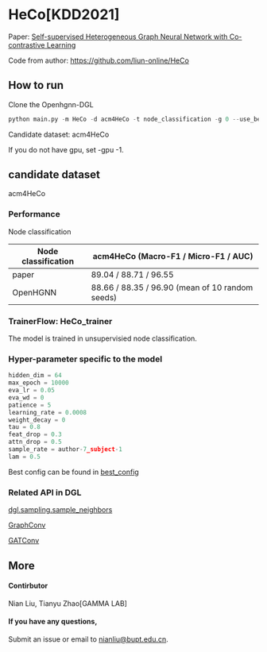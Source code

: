 # HeCo[KDD2021]

Paper: [Self-supervised Heterogeneous Graph Neural Network with Co-contrastive Learning](http://shichuan.org/doc/112.pdf)

Code from author: https://github.com/liun-online/HeCo

## How to run

Clone the Openhgnn-DGL

```python
python main.py -m HeCo -d acm4HeCo -t node_classification -g 0 --use_best_config
```

Candidate dataset: acm4HeCo

If you do not have gpu, set -gpu -1.

## candidate dataset

acm4HeCo

### Performance

Node classification 

| Node classification | acm4HeCo (Macro-F1 / Micro-F1 / AUC) |
| ------------------- | ----- |
| paper               | 89.04 / 88.71 / 96.55 |
| OpenHGNN            | 88.66 / 88.35 / 96.90 (mean of 10 random seeds) |

### TrainerFlow: HeCo_trainer

The model is  trained in unsupervisied node classification.

### Hyper-parameter specific to the model

```python
hidden_dim = 64
max_epoch = 10000
eva_lr = 0.05
eva_wd = 0
patience = 5
learning_rate = 0.0008
weight_decay = 0
tau = 0.8
feat_drop = 0.3
attn_drop = 0.5
sample_rate = author-7_subject-1
lam = 0.5
```

Best config can be found in  [best_config](../../utils/best_config.py)

### Related API in DGL

[dgl.sampling.sample_neighbors](https://docs.dgl.ai/generated/dgl.sampling.sample_neighbors.html#dgl.sampling.sample_neighbors)

[GraphConv](https://docs.dgl.ai/en/latest/api/python/nn.pytorch.html?#graphconv)

[GATConv](https://docs.dgl.ai/en/latest/api/python/nn.pytorch.html?#gatconv)

## More

#### Contirbutor

Nian Liu, Tianyu Zhao[GAMMA LAB]

#### If you have any questions,

Submit an issue or email to [nianliu@bupt.edu.cn](mailto:nianliu@bupt.edu.cn).
